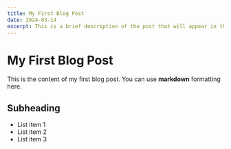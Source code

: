 ```yaml
---
title: My First Blog Post
date: 2024-03-14
excerpt: This is a brief description of the post that will appear in the blog index.
---
```


# My First Blog Post

This is the content of my first blog post. You can use **markdown** formatting here.

## Subheading

- List item 1
- List item 2
- List item 3 